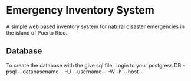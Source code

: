 # Emergency Inventory System
A simple web based inventory system for natural disaster emergencies in the island of Puerto Rico.
## Database ##
To create the database with the give sql file. 
Login to your postgress DB -psql --databasename-- -U --username-- -W -h --host--
